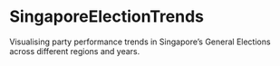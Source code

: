 # SingaporeElectionTrends
Visualising party performance trends in Singapore’s General Elections across different regions and years.

